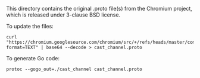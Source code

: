 This directory contains the original .proto file(s) from the Chromium
project, which is released under 3-clause BSD license.

To update the files:

```
curl "https://chromium.googlesource.com/chromium/src/+/refs/heads/master/components/cast_channel/proto/cast_channel.proto?format=TEXT" | base64 --decode > cast_channel.proto
```

To generate Go code:

```
protoc --gogo_out=./cast_channel cast_channel.proto
```
